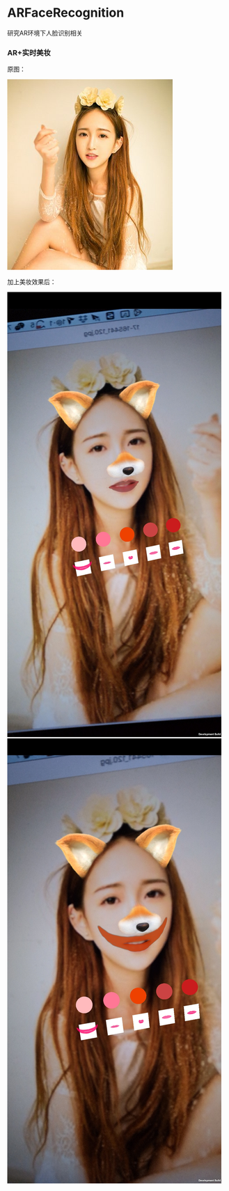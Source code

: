 # ARFaceRecognition
研究AR环境下人脸识别相关

### AR+实时美妆

原图：

![](Images/origin.jpg)

加上美妆效果后：

![](Images/makeup1.jpeg)
![](Images/makeup2.jpeg)